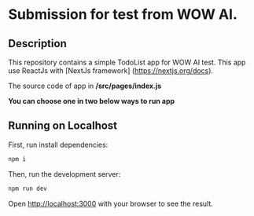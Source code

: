 # Submission for test from WOW AI.

## Description

This repository contains a simple TodoList app for WOW AI test. This app use ReactJs with [NextJs framework]
(https://nextjs.org/docs).

The source code of app in **/src/pages/index.js**

**You can choose one in two below ways to run app**

## Running on Localhost

First, run install dependencies:

```bash
npm i
```

Then, run the development server:

```bash
npm run dev
```

Open [http://localhost:3000](http://localhost:3000) with your browser to see the result.
